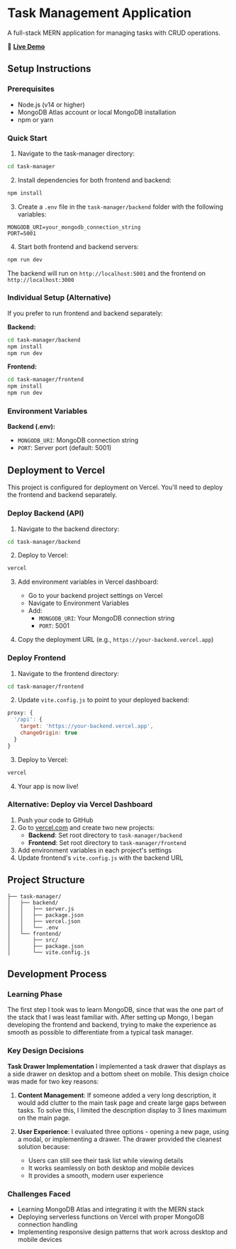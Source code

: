 # Task Management Application

A full-stack MERN application for managing tasks with CRUD operations.

🚀 **[Live Demo](https://task-manager-frontend-ten-zeta.vercel.app/)**

## Setup Instructions

### Prerequisites
- Node.js (v14 or higher)
- MongoDB Atlas account or local MongoDB installation
- npm or yarn

### Quick Start

1. Navigate to the task-manager directory:
```bash
cd task-manager
```

2. Install dependencies for both frontend and backend:
```bash
npm install
```

3. Create a `.env` file in the `task-manager/backend` folder with the following variables:
```
MONGODB_URI=your_mongodb_connection_string
PORT=5001
```

4. Start both frontend and backend servers:
```bash
npm run dev
```

The backend will run on `http://localhost:5001` and the frontend on `http://localhost:3000`

### Individual Setup (Alternative)

If you prefer to run frontend and backend separately:

**Backend:**
```bash
cd task-manager/backend
npm install
npm run dev
```

**Frontend:**
```bash
cd task-manager/frontend
npm install
npm run dev
```

### Environment Variables

**Backend (.env):**
- `MONGODB_URI`: MongoDB connection string
- `PORT`: Server port (default: 5001)

## Deployment to Vercel

This project is configured for deployment on Vercel. You'll need to deploy the frontend and backend separately.

### Deploy Backend (API)

1. Navigate to the backend directory:
```bash
cd task-manager/backend
```

2. Deploy to Vercel:
```bash
vercel
```

3. Add environment variables in Vercel dashboard:
   - Go to your backend project settings on Vercel
   - Navigate to Environment Variables
   - Add:
     - `MONGODB_URI`: Your MongoDB connection string
     - `PORT`: 5001

4. Copy the deployment URL (e.g., `https://your-backend.vercel.app`)

### Deploy Frontend

1. Navigate to the frontend directory:
```bash
cd task-manager/frontend
```

2. Update `vite.config.js` to point to your deployed backend:
```javascript
proxy: {
  '/api': {
    target: 'https://your-backend.vercel.app',
    changeOrigin: true
  }
}
```

3. Deploy to Vercel:
```bash
vercel
```

4. Your app is now live!

### Alternative: Deploy via Vercel Dashboard

1. Push your code to GitHub
2. Go to [vercel.com](https://vercel.com) and create two new projects:
   - **Backend**: Set root directory to `task-manager/backend`
   - **Frontend**: Set root directory to `task-manager/frontend`
3. Add environment variables in each project's settings
4. Update frontend's `vite.config.js` with the backend URL

## Project Structure

```
├── task-manager/
│   ├── backend/
│   │   ├── server.js
│   │   ├── package.json
│   │   ├── vercel.json
│   │   └── .env
│   └── frontend/
│       ├── src/
│       ├── package.json
│       └── vite.config.js
```

## Development Process

### Learning Phase
The first step I took was to learn MongoDB, since that was the one part of the stack that I was least familiar with. After setting up Mongo, I began developing the frontend and backend, trying to make the experience as smooth as possible to differentiate from a typical task manager.

### Key Design Decisions

**Task Drawer Implementation**
I implemented a task drawer that displays as a side drawer on desktop and a bottom sheet on mobile. This design choice was made for two key reasons:

1. **Content Management**: If someone added a very long description, it would add clutter to the main task page and create large gaps between tasks. To solve this, I limited the description display to 3 lines maximum on the main page.

2. **User Experience**: I evaluated three options - opening a new page, using a modal, or implementing a drawer. The drawer provided the cleanest solution because:
   - Users can still see their task list while viewing details
   - It works seamlessly on both desktop and mobile devices
   - It provides a smooth, modern user experience

### Challenges Faced
- Learning MongoDB Atlas and integrating it with the MERN stack
- Deploying serverless functions on Vercel with proper MongoDB connection handling
- Implementing responsive design patterns that work across desktop and mobile devices
